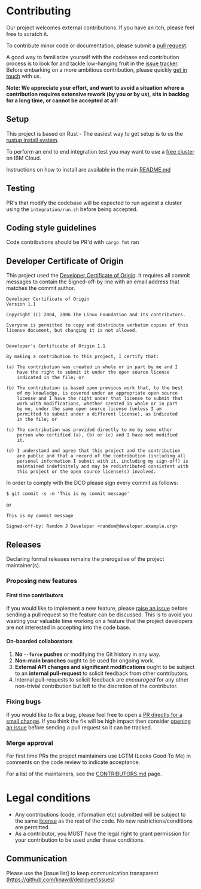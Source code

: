 # Contributing

Our project welcomes external contributions. If you have an itch, please feel
free to scratch it.

To contribute minor code or documentation, please submit a [pull request](https://github.com/knawd/deployer/pulls).

A good way to familiarize yourself with the codebase and contribution process is
to look for and tackle low-hanging fruit in the [issue tracker](https://github.com/knawd/deployer/issues?q=is%3Aissue+is%3Aopen+label%3A%22good+first+issue%22).
Before embarking on a more ambitious contribution, please quickly [get in touch](#communication) with us.

**Note: We appreciate your effort, and want to avoid a situation where a contribution
requires extensive rework (by you or by us), sits in backlog for a long time, or
cannot be accepted at all!**

## Setup

This project is based on Rust - The easiest way to get setup is to us the [rustup install system](https://rustup.rs/).

To perform an end to end integration test you may want to use a [free cluster](https://cloud.ibm.com/docs/containers?topic=containers-getting-started#clusters_gs) on IBM Cloud.

Instructions on how to install are available in the main [README.md](https://github.com/knawd/deployer#installing-the-chart)

## Testing
PR's that modify the codebase will be expected to run against a cluster using the `integration/run.sh` before being accepted.

## Coding style guidelines
Code contributions should be PR'd with `cargo fmt` ran


## Developer Certificate of Origin

This project used the [Developer Certificate of Origin](https://developercertificate.org/). It requires all commit messages to contain the Signed-off-by line with an email address that matches the commit author.

```
Developer Certificate of Origin
Version 1.1

Copyright (C) 2004, 2006 The Linux Foundation and its contributors.

Everyone is permitted to copy and distribute verbatim copies of this
license document, but changing it is not allowed.


Developer's Certificate of Origin 1.1

By making a contribution to this project, I certify that:

(a) The contribution was created in whole or in part by me and I
    have the right to submit it under the open source license
    indicated in the file; or

(b) The contribution is based upon previous work that, to the best
    of my knowledge, is covered under an appropriate open source
    license and I have the right under that license to submit that
    work with modifications, whether created in whole or in part
    by me, under the same open source license (unless I am
    permitted to submit under a different license), as indicated
    in the file; or

(c) The contribution was provided directly to me by some other
    person who certified (a), (b) or (c) and I have not modified
    it.

(d) I understand and agree that this project and the contribution
    are public and that a record of the contribution (including all
    personal information I submit with it, including my sign-off) is
    maintained indefinitely and may be redistributed consistent with
    this project or the open source license(s) involved.
```

In order to comply with the DCO please sign every commit as follows:
```
$ git commit -s -m 'This is my commit message'
```
or

```
This is my commit message

Signed-off-by: Random J Developer <random@developer.example.org>
```

## Releases

Declaring formal releases remains the prerogative of the project maintainer(s).

### Proposing new features

#### First time contributors 

If you would like to implement a new feature, please [raise an issue](https://github.com/knawd/deployer/issues)
before sending a pull request so the feature can be discussed. This is to avoid
you wasting your valuable time working on a feature that the project developers
are not interested in accepting into the code base.

#### On-boarded collaborators

1. **No `--force` pushes** or modifying the Git history in any way.
1. **Non-main branches** ought to be used for ongoing work.
1. **External API changes and significant modifications** ought to be subject to an **internal pull-request** to solicit feedback from other contributors.
1. Internal pull-requests to solicit feedback are *encouraged* for any other non-trivial contribution but left to the discretion of the contributor.

### Fixing bugs

If you would like to fix a bug, please feel free to open a [PR directly for a small change](https://github.com/knawd/deployer/pulls).
If you think the fix will be high impact then consider [opening an issue](https://github.com/knawd/deployer/issues) before sending a
pull request so it can be tracked.

### Merge approval

For first time PRs the project maintainers use LGTM (Looks Good To Me) in comments on the code
review to indicate acceptance.

For a list of the maintainers, see the [CONTRIBUTORS.md](CONTRIBUTORS.md) page.


# Legal conditions

- Any contributions (code, information etc) submitted will be subject to the same [license](LICENSE) as the rest of the code.
No new restrictions/conditions are permitted.
- As a contributor, you MUST have the legal right to grant permission for your contribution to be used under these conditions.

## Communication
Please use the [issue list] to keep communication transparent (https://github.com/knawd/deployer/issues)
